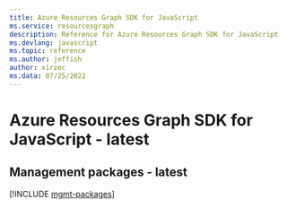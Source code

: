 ```yaml
---
title: Azure Resources Graph SDK for JavaScript
ms.service: resourcesgraph
description: Reference for Azure Resources Graph SDK for JavaScript
ms.devlang: javascript
ms.topic: reference
ms.author: jeffish
author: xirzec
ms.data: 07/25/2022
---
```

# Azure Resources Graph SDK for JavaScript - latest

## Management packages - latest
[!INCLUDE [mgmt-packages](resources-graph-mgmt-index.md)]